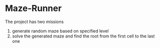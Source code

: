 # Maze-Runner

The project has two missions
  1. generate random maze based on specified level
  2. solve the generated maze and find the root from the first cell to the last one
